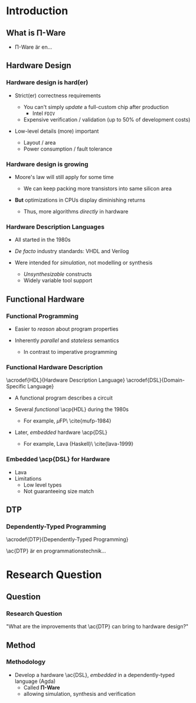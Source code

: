 Introduction
============

What is Π-Ware
--------------

  * Π-Ware är en...


Hardware Design
---------------

### Hardware design is hard(er) ###

  * Strict(er) correctness requirements
      + You can't simply _update_ a full-custom chip after production
          - Intel `FDIV`
      + Expensive verification / validation (up to 50% of development costs)

  * Low-level details (more) important
      + Layout / area
      + Power consumption / fault tolerance

### Hardware design is growing ###

  * Moore's law will still apply for some time
      + We can keep packing more transistors into same silicon area

  * **But** optimizations in CPUs display diminishing returns
      + Thus, more algorithms _directly_ in hardware

### Hardware Description Languages ###

  * All started in the 1980s

  * _De facto_ industry standards: VHDL and Verilog

  * Were intended for _simulation_, not modelling or synthesis
      + _Unsynthesizable_ constructs
      + Widely variable tool support


Functional Hardware
-------------------

### Functional Programming ###

  * Easier to _reason_ about program properties

  * Inherently _parallel_ and _stateless_ semantics
      + In contrast to imperative programming

### Functional Hardware Description ###

  \acrodef{HDL}{Hardware Description Language}
  \acrodef{DSL}{Domain-Specific Language}

  * A functional program describes a circuit

  * Several _functional_ \acp{HDL} during the 1980s
      + For example, $\mu$FP\ \cite{mufp-1984}

  * Later, _embedded_ hardware \acp{DSL}
      + For example, Lava (Haskell)\ \cite{lava-1999}

### Embedded \acp{DSL} for Hardware ###

  * Lava
  * Limitations
      + Low level types
      + Not guaranteeing size match


DTP
---

### Dependently-Typed Programming ###

  \acrodef{DTP}{Dependently-Typed Programming}

  \ac{DTP} är en programmationstechnik...



Research Question
=================

Question
--------

### Research Question ###

  "What are the improvements that \ac{DTP} can bring to hardware design?"


Method
------

### Methodology ###

  * Develop a hardware \ac{DSL}, _embedded_ in a dependently-typed language (Agda)
      + Called **Π-Ware**
      + allowing simulation, synthesis and verification

